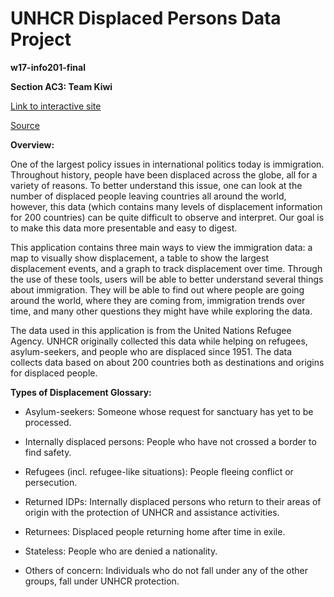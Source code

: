 # UNHCR Displaced Persons Data Project
**w17-info201-final**

**Section AC3: Team Kiwi**

[Link to interactive site](https://qzapata.shinyapps.io/w17-info201-final/)

[Source](http://popstats.unhcr.org/en/time_series)

**Overview:**

One of the largest policy issues in international politics today is immigration. Throughout history, people have been displaced across the globe, all for a variety of reasons. To better understand this issue, one can look at the number of displaced people leaving countries all around the world, however, this data (which contains many levels of displacement information for 200 countries) can be quite difficult to observe and interpret. Our goal is to make this data more presentable and easy to digest.

This application contains three main ways to view the immigration data: a map to visually show displacement, a table to show the largest displacement events, and a graph to track displacement over time. Through the use of these tools, users will be able to better understand several things about immigration. They will be able to find out where people are going around the world, where they are coming from, immigration trends over time, and many other questions they might have while exploring the data.

The data used in this application is from the United Nations Refugee Agency. UNHCR originally collected this data while helping on refugees, asylum-seekers, and people who are displaced since 1951. The data collects data based on about 200 countries both as destinations and origins for displaced people.

**Types of Displacement Glossary:**
- Asylum-seekers: Someone whose request for sanctuary has yet to be processed.

- Internally displaced persons: People who have not crossed a border to find safety.

- Refugees (incl. refugee-like situations): People fleeing conflict or persecution.

- Returned IDPs: Internally displaced persons who return to their areas of origin with the protection of UNHCR and assistance activities.

- Returnees: Displaced people returning home after time in exile.

- Stateless: People who are denied a nationality.

- Others of concern: Individuals who do not fall under any of the other groups, fall under UNHCR protection.
